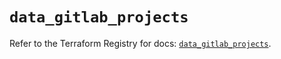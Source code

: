 # `data_gitlab_projects`

Refer to the Terraform Registry for docs: [`data_gitlab_projects`](https://registry.terraform.io/providers/gitlabhq/gitlab/17.7.0/docs/data-sources/projects).
